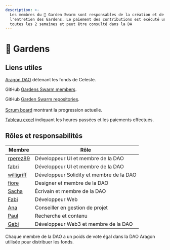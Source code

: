 ```yaml
---
description: >-
  Les membres du 🌻 Garden Swarm sont responsables de la création et de
  l'entretien des Gardens. Le paiement des contributions est exécuté une fois
  toutes les 2 semaines et peut être consulté dans la DA
---
```


# 🌻 Gardens

## Liens utiles

[Aragon DAO](https://aragon.1hive.org/#/gardensswarm/0x4020b4cebf43789fc01e3e7601af4ca3036f6d97/) détenant les fonds de Celeste.

GitHub [Gardens Swarm members](https://github.com/orgs/1Hive/teams/gardens-swarm/members).

GitHub [Garden Swarm repositories](https://github.com/orgs/1Hive/teams/gardens-swarm/repositories).\
\
[Scrum board](https://app.zenhub.com/workspaces/gardens-onboarding-6047c26dc05a1c000e95bcf3/board?repos=353881841) montrant la progression actuelle.

[Tableau excel](https://docs.google.com/spreadsheets/d/1NxW3enwFaG6-oKCw6SOOrLl\_ZzNW4WZtSptZA8ezVDg/edit#gid=120529274) indiquant les heures passées et les paiements effectués.

## Rôles et responsabilités

| Membre                                                        | Rôle                                     |
| ------------------------------------------------------------- | ---------------------------------------- |
| ​[rperez89](https://github.com/rperez89)​                     | Développeur UI et membre de la DAO       |
| ​[fabri](https://github.com/fabriziovigevani)​                | Développeur UI et membre de la DAO       |
| ​[willjgriff](https://github.com/willjgriff)​                 | Développeur Solidity et membre de la DAO |
| ​[fiore](https://forum.1hive.org/u/fioreb/summary)​           | Designer et membre de la DAO             |
| ​[Sacha](https://gardens.substack.com/people/882863-0xmiel-)​ | Écrivain et membre de la DAO             |
| ​[Fabi](https://github.com/famole/)​                          | Développeur Web                          |
| ​[Ana](https://uy.linkedin.com/in/ana-pereira-a3119a30)​      | Conseiller en gestion de projet          |
| ​[Paul](https://github.com/pglavin2)​                         | Recherche et contenu                     |
| ​[Gabi](https://github.com/0xGabi)​                           | Développeur Web3 et membre de la DAO     |

Chaque membre de la DAO a un poids de vote égal dans la DAO Aragon utilisée pour distribuer les fonds.
